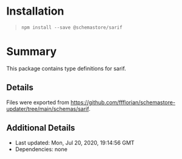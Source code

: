 # Installation
> `npm install --save @schemastore/sarif`

# Summary
This package contains type definitions for sarif.

## Details
Files were exported from https://github.com/ffflorian/schemastore-updater/tree/main/schemas/sarif.

## Additional Details
* Last updated: Mon, Jul 20, 2020, 19:14:56 GMT
* Dependencies: none
